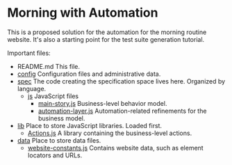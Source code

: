# Morning with Automation
 
This is a proposed solution for the automation for the morning routine website. It's also a starting point for the test suite generation tutorial.

Important files:

* README.md This file.
* [config](config) Configuration files and administrative data.
* [spec](spec) The code creating the specification space lives here. Organized by language.
    * [js](spec/js) JavaScript files
      * [main-story.js](spec/js/main-story.js) Business-level behavior model.
      * [automation-layer.js](spec/js/automation-layer.js) Automation-related refinements for the business model.
* [lib](lib) Place to store JavaScript libraries. Loaded first.
  * [Actions.js](lib/Actions.js) A library containing the business-level actions.
* [data](data) Place to store data files.
  * [website-constants.js](data/website-constants.js) Contains website data, such as element locators and URLs.
 